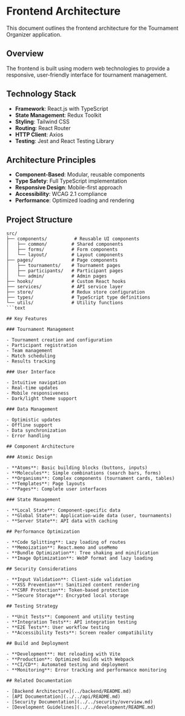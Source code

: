 # Frontend Architecture

This document outlines the frontend architecture for the Tournament Organizer application.

## Overview

The frontend is built using modern web technologies to provide a responsive, user-friendly interface for tournament
management.

## Technology Stack

- **Framework**: React.js with TypeScript
- **State Management**: Redux Toolkit
- **Styling**: Tailwind CSS
- **Routing**: React Router
- **HTTP Client**: Axios
- **Testing**: Jest and React Testing Library

## Architecture Principles

- **Component-Based**: Modular, reusable components
- **Type Safety**: Full TypeScript implementation
- **Responsive Design**: Mobile-first approach
- **Accessibility**: WCAG 2.1 compliance
- **Performance**: Optimized loading and rendering

## Project Structure

```text
src/
├── components/          # Reusable UI components
│   ├── common/         # Shared components
│   ├── forms/          # Form components
│   └── layout/         # Layout components
├── pages/              # Page components
│   ├── tournaments/    # Tournament pages
│   ├── participants/   # Participant pages
│   └── admin/          # Admin pages
├── hooks/              # Custom React hooks
├── services/           # API service layer
├── store/              # Redux store configuration
├── types/              # TypeScript type definitions
└── utils/              # Utility functions
```text

## Key Features

### Tournament Management

- Tournament creation and configuration
- Participant registration
- Team management
- Match scheduling
- Results tracking

### User Interface

- Intuitive navigation
- Real-time updates
- Mobile responsiveness
- Dark/light theme support

### Data Management

- Optimistic updates
- Offline support
- Data synchronization
- Error handling

## Component Architecture

### Atomic Design

- **Atoms**: Basic building blocks (buttons, inputs)
- **Molecules**: Simple combinations (search bars, forms)
- **Organisms**: Complex components (tournament cards, tables)
- **Templates**: Page layouts
- **Pages**: Complete user interfaces

### State Management

- **Local State**: Component-specific data
- **Global State**: Application-wide data (user, tournaments)
- **Server State**: API data with caching

## Performance Optimization

- **Code Splitting**: Lazy loading of routes
- **Memoization**: React.memo and useMemo
- **Bundle Optimization**: Tree shaking and minification
- **Image Optimization**: WebP format and lazy loading

## Security Considerations

- **Input Validation**: Client-side validation
- **XSS Prevention**: Sanitized content rendering
- **CSRF Protection**: Token-based protection
- **Secure Storage**: Encrypted local storage

## Testing Strategy

- **Unit Tests**: Component and utility testing
- **Integration Tests**: API integration testing
- **E2E Tests**: User workflow testing
- **Accessibility Tests**: Screen reader compatibility

## Build and Deployment

- **Development**: Hot reloading with Vite
- **Production**: Optimized builds with Webpack
- **CI/CD**: Automated testing and deployment
- **Monitoring**: Error tracking and performance monitoring

## Related Documentation

- [Backend Architecture](../backend/README.md)
- [API Documentation](../../api/README.md)
- [Security Documentation](../../security/overview.md)
- [Development Guidelines](../../development/README.md)
